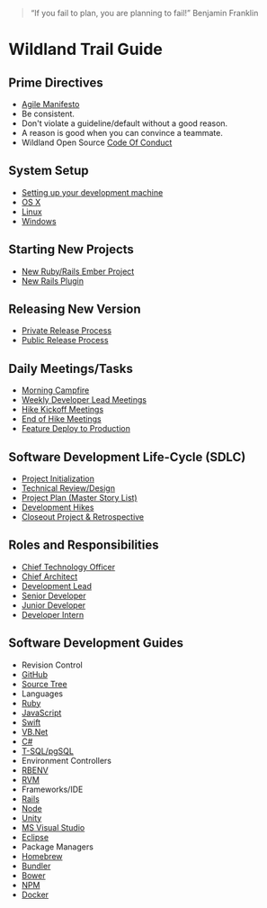 > “If you fail to plan, you are planning to fail!”
Benjamin Franklin

# Wildland Trail Guide

## Prime Directives
- [Agile Manifesto](/prime-directives#agile-manifesto)
- Be consistent.
- Don't violate a guideline/default without a good reason.
 - A reason is good when you can convince a teammate.
- Wildland Open Source [Code Of Conduct](https://github.com/wildland/code-of-conduct)

## System Setup
- [Setting up your development machine](/system-setup#getting-your-development-environment-setup)
 - [OS X](/system-setup#os-x)
 - [Linux](/system-setup#linux)
 - [Windows](/system-setup#windows)

## Starting New Projects

- [New Ruby/Rails Ember Project](https://github.com/wildland/trailhead)
- [New Rails Plugin](/rails_plugin/README.md)

## Releasing New Version

- [Private Release Process](/releasing-versions#private-release-process)
- [Public Release Process](/releasing-versions#public-release-process)

## Daily Meetings/Tasks
-	[Morning Campfire](/daily-tasks#morning-campfire)
-	[Weekly Developer Lead Meetings](/daily-tasks#weekly-developer-lead-meetings)
-	[Hike Kickoff Meetings](/daily-tasks#hike-kickoff-meetings)
-	[End of Hike Meetings](/daily-tasks#end-of-hike-meetings)
-	[Feature Deploy to Production](/daily-tasks#feature-deploy-to-production)

## Software Development Life-Cycle (SDLC)
-	[Project Initialization](/software-development-lifecycle#project-initialization)
-	[Technical Review/Design](/software-development-lifecycle#technical-review-or-design-document)
-	[Project Plan (Master Story List)](/software-development-lifecycle#project-plan)
-	[Development Hikes](/software-development-lifecycle#development-hikes)
-	[Closeout Project & Retrospective](/software-development-lifecycle#closeout-project-and-retrospective)

## Roles and Responsibilities
-	[Chief Technology Officer](/developer-roles#chief-technology-officer)
-	[Chief Architect](/developer-roles#chief-architect)
-	[Development Lead](/developer-roles#development-lead)
-	[Senior Developer](/developer-roles#senior-developer)
-	[Junior Developer](/developer-roles#junior-developer)
-	[Developer Intern](/developer-roles#developer-intern)

## Software Development Guides
-	Revision Control
 - [GitHub](/development/revision-control#github)
 - [Source Tree](/development/revision-control#source-tree)
-	Languages
 - [Ruby](/development/languages#ruby)
 - [JavaScript](/development/languages#javascript)
 - [Swift](/development/languages#swift)
 - [VB.Net](/development/languages#visual-basic)
 - [C#](/development/languages#c-sharp)
 - [T-SQL/pgSQL](/development/languages#t-sql-and-pgsql)
-	Environment Controllers
 - [RBENV](/development/environment-controllers#rbenv)
 - [RVM](/development/environment-controllers#rvm)
-	Frameworks/IDE
 - [Rails](/development/frameworks-ide#rails)
 - [Node](/development/frameworks-ide#node)
 - [Unity](/development/frameworks-ide#unity)
 - [MS Visual Studio](/development/frameworks-ide#ms-visual-studio)
 - [Eclipse](/development/frameworks-ide#eclipse)
-	Package Managers
 - [Homebrew](/development/package-managers#homebrew)
 - [Bundler](/development/package-managers#bundler)
 - [Bower](/development/package-managers#bower)
 - [NPM](/development/package-managers#npm)
 - [Docker](/development/tools/docker-deployment.md)
